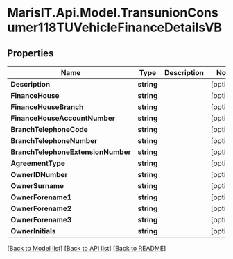 
# MarisIT.Api.Model.TransunionConsumer118TUVehicleFinanceDetailsVB

## Properties

Name | Type | Description | Notes
------------ | ------------- | ------------- | -------------
**Description** | **string** |  | [optional] 
**FinanceHouse** | **string** |  | [optional] 
**FinanceHouseBranch** | **string** |  | [optional] 
**FinanceHouseAccountNumber** | **string** |  | [optional] 
**BranchTelephoneCode** | **string** |  | [optional] 
**BranchTelephoneNumber** | **string** |  | [optional] 
**BranchTelephoneExtensionNumber** | **string** |  | [optional] 
**AgreementType** | **string** |  | [optional] 
**OwnerIDNumber** | **string** |  | [optional] 
**OwnerSurname** | **string** |  | [optional] 
**OwnerForename1** | **string** |  | [optional] 
**OwnerForename2** | **string** |  | [optional] 
**OwnerForename3** | **string** |  | [optional] 
**OwnerInitials** | **string** |  | [optional] 

[[Back to Model list]](../README.md#documentation-for-models)
[[Back to API list]](../README.md#documentation-for-api-endpoints)
[[Back to README]](../README.md)

